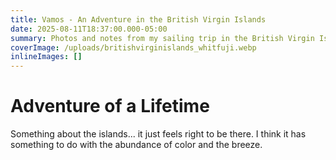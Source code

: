 ```yaml
---
title: Vamos - An Adventure in the British Virgin Islands
date: 2025-08-11T18:37:00.000-05:00
summary: Photos and notes from my sailing trip in the British Virgin Islands.
coverImage: /uploads/britishvirginislands_whitfuji.webp
inlineImages: []
---
```

# Adventure of a Lifetime

Something about the islands... it just feels right to be there. I think it has something to do with the abundance of color and the breeze.

